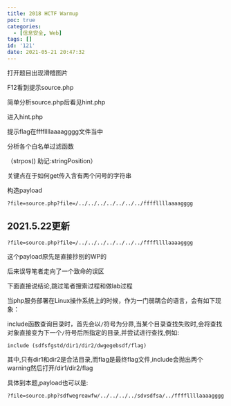 ```yaml
---
title: 2018 HCTF Warmup
poc: true
categories:
  - [信息安全, Web]
tags: []
id: '121'
date: 2021-05-21 20:47:32
---
```


打开题目出现滑稽图片

F12看到提示source.php

简单分析source.php后看见hint.php

进入hint.php

提示flag在ffffllllaaaagggg文件当中

分析各个白名单过滤函数

（strpos() 助记:stringPosition）

关键点在于如何get传入含有两个问号的字符串

构造payload

`?file=source.php?file=/../../../../../../../ffffllllaaaagggg`

## 2021.5.22更新

`?file=source.php?file=/../../../../../../../ffffllllaaaagggg`

这个payload原先是直接抄别的WP的

后来误导笔者走向了一个致命的误区

下面直接说结论,跳过笔者搜索过程和做lab过程

当php服务部署在Linux操作系统上的时候，作为一门弱耦合的语言，会有如下现象：

include函数查询目录时，首先会以`/`符号为分界,当某个目录查找失败时,会将查找对象直接变为下一个`/`符号后所指定的目录,并尝试进行查找,例如:

`include (sdfsfgstd/dir1/dir2/dwgegebsdf/flag)`

其中,只有dir1和dir2是合法目录,而flag是最终flag文件,include会抛出两个warning然后打开/dir1/dir2/flag

具体到本题,payload也可以是:

`?file=source.php?sdfwegreawfw/../../../../sdvsdfsa/../ffffllllaaaagggg`
